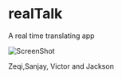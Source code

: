 # realTalk
A real time translating app


![ScreenShot](https://raw.github.com/{zeqicui}/{realTalk}/{master}/{screen1})

Zeqi,Sanjay, Victor and Jackson
